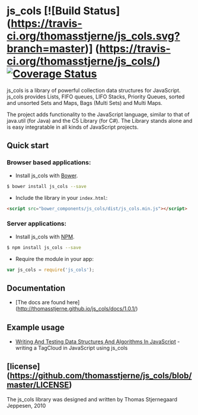 # js_cols [![Build  Status] (https://travis-ci.org/thomasstjerne/js_cols.svg?branch=master)] (https://travis-ci.org/thomasstjerne/js_cols/) [![Coverage Status](https://coveralls.io/repos/thomasstjerne/js_cols/badge.png)](https://coveralls.io/repos/thomasstjerne/js_cols)

js_cols is a library of powerful collection data structures for JavaScript. js_cols provides Lists, FIFO queues, LIFO Stacks, Priority Queues, sorted and unsorted Sets and Maps, Bags (Multi Sets) and Multi Maps.

The project adds functionality to the JavaScript language, similar to that of java.util (for Java) and the C5 Library (for C#).
The Library stands alone and is easy integratable in all kinds of JavaScript projects. 

## Quick start

### Browser based applications:

+ Install js_cols with [Bower](https://github.com/bower/bower).

>
```bash
$ bower install js_cols --save
```

+ Include the library in your `index.html`:

>
``` html
<script src="bower_components/js_cols/dist/js_cols.min.js"></script>
```

### Server applications:

+  Install js_cols with [NPM](https://www.npmjs.com/).

>
```bash
$ npm install js_cols --save
```

+ Require the module in your app:

>
```javascript
var js_cols = require('js_cols');
```

## Documentation

+ [The docs are found here] (http://thomasstjerne.github.io/js_cols/docs/1.0.1/)

## Example usage

+ [Writing And Testing Data Structures And Algorithms In JavaScript](http://blog.xebia.com/2011/06/23/writing-and-testing-data-structures-and-algorithms-in-javascript/) - writing a TagCloud in JavaScript using js_cols

## [license] (https://github.com/thomasstjerne/js_cols/blob/master/LICENSE)

The js_cols library was designed and written by Thomas Stjernegaard Jeppesen, 2010






